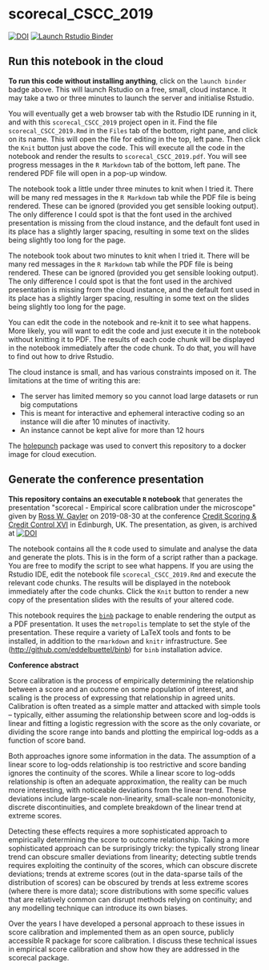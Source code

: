 # scorecal_CSCC_2019

<!-- badges: start -->
[![DOI](https://zenodo.org/badge/205238383.svg)](https://zenodo.org/badge/latestdoi/205238383)
[![Launch Rstudio Binder](http://mybinder.org/badge_logo.svg)](https://mybinder.org/v2/gh/rgayler/scorecal_CSCC_2019/master?urlpath=rstudio)
<!-- badges: end -->

## Run this notebook in the cloud

**To run this code without installing anything**,
click on the `launch binder` badge above.
This will launch Rstudio on a free, small, cloud instance.
It may take a two or three minutes to launch the server and initialise Rstudio.

You will eventually get a web browser tab with the Rstudio IDE running in it,
and with this `scorecal_CSCC_2019` project open in it.
Find the file `scorecal_CSCC_2019.Rmd` in the `Files` tab of the bottom, right pane,
and click on its name.
This will open the file for editing in the top, left pane.
Then click the `Knit` button just above the code.
This will execute all the code in the notebook and render the results to `scorecal_CSCC_2019.pdf`.
You will see progress messages in the `R Markdown` tab of the bottom, left pane.
The rendered PDF file will open in a pop-up window.

The notebook took a little under three minutes to knit when I tried it.
There will be many red messages in the `R Markdown` tab while the PDF file is being rendered.
These can be ignored (provided you get sensible looking output).
The only difference I could spot is that the font used in the archived presentation 
is missing from the cloud instance,
and the default font used in its place has a slightly larger spacing,
resulting in some text on the slides being slightly too long for the page. 

The notebook took about two minutes to knit when I tried it.
There will be many red messages in the `R Markdown` tab while the PDF file is being rendered.
These can be ignored (provided you get sensible looking output).
The only difference I could spot is that the font used in the archived presentation 
is missing from the cloud instance,
and the default font used in its place has a slightly larger spacing,
resulting in some text on the slides being slightly too long for the page. 

You can edit the code in the notebook and re-knit it to see what happens.
More likely, you will want to edit the code and just execute it in the notebook without knitting it to PDF.
The results of each code chunk will be displayed in the notebook immediately after the code chunk.
To do that, you will have to find out how to drive Rstudio.

The cloud instance is small, and has various constraints imposed on it.
The limitations at the time of writing this are:

* The server has limited memory so you cannot load large datasets or run big computations
* This is meant for interactive and ephemeral interactive coding so an instance will die after 10 minutes of inactivity.
* An instance cannot be kept alive for more than 12 hours

The [holepunch](https://github.com/karthik/holepunch) package was used to convert this repository to a docker image for cloud execution. 

## Generate the conference presentation

**This repository contains an executable `R` notebook**
that generates the presentation "scorecal - Empirical score calibration under the microscope"
given by 
[Ross W. Gayler](http://www.rossgayler.com)
on 2019-08-30
at the conference 
[Credit Scoring & Credit Control XVI](http://crc.business-school.ed.ac.uk/category/conference-papers/2019/)
in Edinburgh, UK.
The presentation, as given, is archived at [![DOI](https://zenodo.org/badge/DOI/10.5281/zenodo.3381658.svg)](https://doi.org/10.5281/zenodo.3381658)

The notebook contains all the `R` code
used to simulate and analyse the data
and generate the plots.
This is in the form of a script rather than a package.
You are free to modify the script to see what happens.
If you are using the Rstudio IDE,
edit the notebook file `scorecal_CSCC_2019.Rmd` and execute the relevant code chunks.
The results will be displayed in the notebook immediately after the code chunks.
Click the `Knit` button to render a new copy of the presentation slides with the results of your altered code.

This notebook requires the [`binb`](http://github.com/eddelbuettel/binb) package 
to enable rendering the output as a PDF presentation.
It uses the `metropolis` template to set the style of the presentation.
These require a variety of LaTeX tools and fonts to be installed,
in addition to the `rmarkdown` and `knitr` infrastructure.
See (http://github.com/eddelbuettel/binb) for `binb` installation advice.

**Conference abstract**

Score calibration is the process of empirically determining the relationship between a score
and an outcome on some population of interest, 
and scaling is the process of expressing that relationship in agreed units. 
Calibration is often treated as a simple matter and attacked with simple tools –
typically, either assuming the relationship between score and log-odds is linear 
and fitting a logistic regression with the score as the only covariate, 
or dividing the score range into bands 
and plotting the empirical log-odds as a function of score band. 

Both approaches ignore some information in the data. 
The assumption of a linear score to log-odds relationship is too restrictive 
and score banding ignores the continuity of the scores. 
While a linear score to log-odds relationship is often an adequate approximation, 
the reality can be much more interesting, 
with noticeable deviations from the linear trend. 
These deviations include large-scale non-linearity, 
small-scale non-monotonicity, 
discrete discontinuities, 
and complete breakdown of the linear trend at extreme scores. 

Detecting these effects requires a more sophisticated approach 
to empirically determining the score to outcome relationship. 
Taking a more sophisticated approach can be surprisingly tricky: 
the typically strong linear trend can obscure smaller deviations from linearity; 
detecting subtle trends requires exploiting the continuity of the scores, 
which can obscure discrete deviations; 
trends at extreme scores (out in the data-sparse tails of the distribution of scores) 
can be obscured by trends at less extreme scores (where there is more data); 
score distributions with some specific values that are relatively common 
can disrupt methods relying on continuity; 
and any modelling technique can introduce its own biases. 

Over the years I have developed a personal approach to these issues in score calibration 
and implemented them as an open source, publicly accessible R package for score calibration. 
I discuss these technical issues in empirical score calibration 
and show how they are addressed in the scorecal package.
